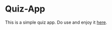 # Quiz-App
This is a simple quiz app. Do use and enjoy it [here](https://arjita-basu.github.io/Quiz-App-/).
